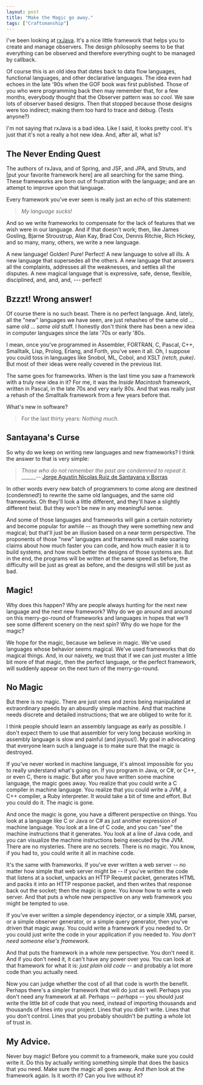 ```yaml
---
layout: post
title: "Make the Magic go away."
tags: ["Craftsmanship"]
---
```


I've been looking at [rxJava](https://github.com/ReactiveX/RxJava/wiki/How-To-Use-RxJava).  It's a nice little framework that helps you to create and manage observers.  The design philosophy seems to be that everything can be observed and therefore everything ought to be managed by callback. 

Of course this is an old idea that dates back to data flow languages, functional languages, and other declarative languages.  The idea even had echoes in the late '90s when the GOF book was first published.  Those of you who were programming back then may remember that, for a few months, everybody thought that the Observer pattern was _so cool_.  We saw lots of observer based designs.  Then that stopped because those designs were too indirect; making them too hard to trace and debug.   (Tests anyone?)

I'm not saying that rxJava is a bad idea.  Like I said, it looks pretty cool.  It's just that it's not a really a hot new idea.  And, after all, what is?

## The Never Ending Quest
The authors of rxJava, and of Spring, and JSF, and JPA, and Struts, and [put your favorite framework here] are all searching for the same thing.  These frameworks are born out of frustration with the language; and are an attempt to improve upon that language.

Every framework you've ever seen is really just an echo of this statement:

>_My language sucks!_

And so we write frameworks to compensate for the lack of features that we wish were in our language.  And if that doesn't work; then, like James Gosling, Bjarne Stroustrup, Alan Kay, Brad Cox, Dennis Ritchie, Rich Hickey, and so many, many, others, we write a new language.

A new language!  Golden!  Pure!  Perfect!  A new language to solve all ills.  A new language that supersedes all the others. A new language that answers all the complaints, addresses all the weaknesses, and settles all the disputes.  A new magical language that is expressive, safe, dense, flexible, disciplined, and, and, and, --- perfect! 

## Bzzzt!  Wrong answer!
Of course there is no such beast.  There is no perfect language.  And, lately, all the "new" languages we have seen, are just rehashes of the same old ... same old ... _same old_ stuff.  I honestly don't think there has been a new idea in computer languages since the late '70s or early '80s.  

I mean, once you've programmed in Assembler, FORTRAN, C, Pascal, C++, Smalltalk, Lisp, Prolog, Erlang, and Forth, you've seen it all.  Oh, I suppose you could toss in languages like Snobol, ML, Cobol, and XSLT _(retch, puke)_.  But most of their ideas were really covered in the previous list.  

The same goes for frameworks.  When is the last time you saw a framework with a truly new idea in it?  For me, it was the _Inside Macintosh_ framework, written in Pascal, in the late 70s and very early 80s.  And that was really just a rehash of the Smalltalk framework from a few years before that.  

What's new in software? 

>For the last thirty years: _Nothing much._

## Santayana's Curse
So why do we keep on writing new languages and new frameworks?  I think the answer to that is very simple:

>_Those who do not remember the past are condemned to repeat it._ <br/>______-- [Jorge Agustin Nicolas Ruiz de Santayana y Borras](https://en.wikipedia.org/wiki/George_Santayana)

In other words every new batch of programmers to come along are destined (condemned!) to rewrite the same old languages, and the same old frameworks.  Oh they'll look a little different, and they'll have a slightly different twist.  But they won't be new in any meaningful sense.  

And some of those languages and frameworks will gain a certain notoriety and become popular for awhile -- as though they were something new and magical; but that'll just be an illusion based on a near term perspective.  The proponents of those "new" languages and frameworks will make soaring claims about how much faster you can code, and how much easier it is to build systems, and how much better the designs of those systems are.  But in the end, the programs will be written at the same speed as before, the difficulty will be just as great as before, and the designs will still be just as bad.

## Magic!
Why does this happen?  Why are people always hunting for the next new language and the next new framework?  Why do we go around and around on this merry-go-round of frameworks and languages in hopes that we'll see some different scenery on the next spin?  Why do we hope for the magic?

We hope for the magic, because we believe in magic.  We've used languages whose behavior seems magical.  We've used frameworks that do magical things.  And, in our naivety, we trust that if we can just muster a little bit more of that magic, then the perfect language, or the perfect framework, will suddenly appear on the next turn of the merry-go-round.  

## No Magic

But there is no magic.  There are just ones and zeros being manipulated at extraordinary speeds by an absurdly simple machine.  And that machine needs discrete and detailed instructions; that we are obliged to write for it.

I think people should learn an assembly language as early as possible.  I don't expect them to use that assembler for very long because working in assembly language is slow and painful (and joyous!).  My goal in advocating that everyone learn such a language is to make sure that the magic is destroyed.  

If you've never worked in machine language, it's almost impossible for you to really understand what's going on.  If you program in Java, or C#, or C++, or even C, there is magic.  But after you have written some machine language, the magic goes away.  You realize that you could write a C compiler in machine language.  You realize that you could write a JVM, a C++ compiler, a Ruby interpreter.  It would take a bit of time and effort.  But you could do it.  The magic is gone.

And once the magic is gone, you have a different perspective on things.  You look at a language like C or Java or C# as just another expression of machine language. You look at a line of C code, and you can "see" the machine instructions that it generates.  You look at a line of Java code, and you can visualize the machine instructions being executed by the JVM.  There are no mysteries.  There are no secrets.  There is no magic.  You know, if you had to, you could write it all in machine code.

It's the same with frameworks.  If you've ever written a web server -- no matter how simple that web server might be -- if you've written the code that listens at a socket, unpacks an HTTP Request packet, generates HTML and packs it into an HTTP response packet, and then writes that response back out the socket; then the magic is gone.  You know how to write a web server. And that puts a whole new perspective on any web framework you might be tempted to use.

If you've ever written a simple dependency injector, or a simple XML parser, or a simple observer generator, or a simple query generator, then you've driven that magic away.  You could write a framework if you needed to.  Or you could just write the code in your application if you needed to.  _You don't need someone else's framework_.  

And that puts the framework in a whole new perspective.  You don't need it.  And if you don't need it, it can't have any power over you.  You can look at that framework for what it is: _just plain old code_ -- and probably a lot more code than you actually need.  

Now you can judge whether the cost of all that code is worth the benefit.  Perhaps there's a simpler framework that will do just as well.  Perhaps you don't need any framework at all.  Perhaps -- _perhaps_ -- you should just write the little bit of code that you need, instead of importing thousands and thousands of lines into your project.  Lines that you didn't write.  Lines that you don't control.  Lines that you probably shouldn't be putting a whole lot of trust in.  

## My Advice.
Never buy magic!  Before you commit to a framework, make sure you could write it.  Do this by actually writing something simple that does the basics that you need.  Make sure the magic all goes away.  And _then_ look at the framework again.  Is it worth it?  Can you live without it?  






 


